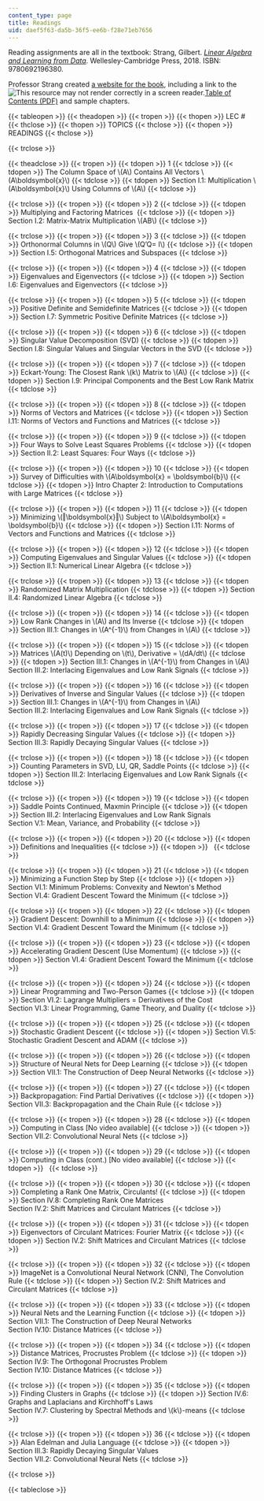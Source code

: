 ```yaml
---
content_type: page
title: Readings
uid: daef5f63-da5b-36f5-ee6b-f28e71eb7656
---
```


Reading assignments are all in the textbook: Strang, Gilbert. _[Linear Algebra and Learning from Data](http://math.mit.edu/~gs/learningfromdata/)_. Wellesley-Cambridge Press, 2018. ISBN: 9780692196380.

Professor Strang created [a website for the book](http://math.mit.edu/~gs/learningfromdata/), including a link to the ![This resource may not render correctly in a screen reader.](/images/inacessible.gif)[Table of Contents (PDF)](http://math.mit.edu/%7Egs/learningfromdata/dsla_toc.pdf) and sample chapters.

{{< tableopen >}}
{{< theadopen >}}
{{< tropen >}}
{{< thopen >}}
LEC #
{{< thclose >}}
{{< thopen >}}
TOPICS
{{< thclose >}}
{{< thopen >}}
READINGS
{{< thclose >}}

{{< trclose >}}

{{< theadclose >}}
{{< tropen >}}
{{< tdopen >}}
1
{{< tdclose >}}
{{< tdopen >}}
The Column Space of \\(A\\) Contains All Vectors \\(A\\boldsymbol{x}\\)
{{< tdclose >}}
{{< tdopen >}}
Section I.1: Multiplication \\(A\\boldsymbol{x}\\) Using Columns of \\(A\\)
{{< tdclose >}}

{{< trclose >}}
{{< tropen >}}
{{< tdopen >}}
2
{{< tdclose >}}
{{< tdopen >}}
Multiplying and Factoring Matrices 
{{< tdclose >}}
{{< tdopen >}}
Section I.2: Matrix-Matrix Multiplication \\(AB\\)
{{< tdclose >}}

{{< trclose >}}
{{< tropen >}}
{{< tdopen >}}
3
{{< tdclose >}}
{{< tdopen >}}
Orthonormal Columns in \\(Q\\) Give \\(Q’Q= I\\)
{{< tdclose >}}
{{< tdopen >}}
Section I.5: Orthogonal Matrices and Subspaces
{{< tdclose >}}

{{< trclose >}}
{{< tropen >}}
{{< tdopen >}}
4
{{< tdclose >}}
{{< tdopen >}}
Eigenvalues and Eigenvectors
{{< tdclose >}}
{{< tdopen >}}
Section I.6: Eigenvalues and Eigenvectors
{{< tdclose >}}

{{< trclose >}}
{{< tropen >}}
{{< tdopen >}}
5
{{< tdclose >}}
{{< tdopen >}}
Positive Definite and Semidefinite Matrices
{{< tdclose >}}
{{< tdopen >}}
Section I.7: Symmetric Positive Definite Matrices
{{< tdclose >}}

{{< trclose >}}
{{< tropen >}}
{{< tdopen >}}
6
{{< tdclose >}}
{{< tdopen >}}
Singular Value Decomposition (SVD)
{{< tdclose >}}
{{< tdopen >}}
Section I.8: Singular Values and Singular Vectors in the SVD
{{< tdclose >}}

{{< trclose >}}
{{< tropen >}}
{{< tdopen >}}
7
{{< tdclose >}}
{{< tdopen >}}
Eckart-Young: The Closest Rank \\(k\\) Matrix to \\(A\\)
{{< tdclose >}}
{{< tdopen >}}
Section I.9: Principal Components and the Best Low Rank Matrix
{{< tdclose >}}

{{< trclose >}}
{{< tropen >}}
{{< tdopen >}}
8
{{< tdclose >}}
{{< tdopen >}}
Norms of Vectors and Matrices
{{< tdclose >}}
{{< tdopen >}}
Section I.11: Norms of Vectors and Functions and Matrices
{{< tdclose >}}

{{< trclose >}}
{{< tropen >}}
{{< tdopen >}}
9
{{< tdclose >}}
{{< tdopen >}}
Four Ways to Solve Least Squares Problems
{{< tdclose >}}
{{< tdopen >}}
Section II.2: Least Squares: Four Ways
{{< tdclose >}}

{{< trclose >}}
{{< tropen >}}
{{< tdopen >}}
10
{{< tdclose >}}
{{< tdopen >}}
Survey of Difficulties with \\(A\\boldsymbol{x} = \\boldsymbol{b}\\)
{{< tdclose >}}
{{< tdopen >}}
Intro Chapter 2: Introduction to Computations with Large Matrices
{{< tdclose >}}

{{< trclose >}}
{{< tropen >}}
{{< tdopen >}}
11
{{< tdclose >}}
{{< tdopen >}}
Minimizing \\(‖\\boldsymbol{x}‖\\) Subject to \\(A\\boldsymbol{x} = \\boldsymbol{b}\\)
{{< tdclose >}}
{{< tdopen >}}
Section I.11: Norms of Vectors and Functions and Matrices
{{< tdclose >}}

{{< trclose >}}
{{< tropen >}}
{{< tdopen >}}
12
{{< tdclose >}}
{{< tdopen >}}
Computing Eigenvalues and Singular Values
{{< tdclose >}}
{{< tdopen >}}
Section II.1: Numerical Linear Algebra
{{< tdclose >}}

{{< trclose >}}
{{< tropen >}}
{{< tdopen >}}
13
{{< tdclose >}}
{{< tdopen >}}
Randomized Matrix Multiplication
{{< tdclose >}}
{{< tdopen >}}
Section II.4: Randomized Linear Algebra
{{< tdclose >}}

{{< trclose >}}
{{< tropen >}}
{{< tdopen >}}
14
{{< tdclose >}}
{{< tdopen >}}
Low Rank Changes in \\(A\\) and Its Inverse
{{< tdclose >}}
{{< tdopen >}}
Section III.1: Changes in \\(A^{-1}\\) from Changes in \\(A\\)
{{< tdclose >}}

{{< trclose >}}
{{< tropen >}}
{{< tdopen >}}
15
{{< tdclose >}}
{{< tdopen >}}
Matrices \\(A(t)\\) Depending on \\(t\\), Derivative = \\(dA/dt\\)
{{< tdclose >}}
{{< tdopen >}}
Section III.1: Changes in \\(A^{-1}\\) from Changes in \\(A\\)  
Section III.2: Interlacing Eigenvalues and Low Rank Signals
{{< tdclose >}}

{{< trclose >}}
{{< tropen >}}
{{< tdopen >}}
16
{{< tdclose >}}
{{< tdopen >}}
Derivatives of Inverse and Singular Values
{{< tdclose >}}
{{< tdopen >}}
Section III.1: Changes in \\(A^{-1}\\) from Changes in \\(A\\)  
Section III.2: Interlacing Eigenvalues and Low Rank Signals
{{< tdclose >}}

{{< trclose >}}
{{< tropen >}}
{{< tdopen >}}
17
{{< tdclose >}}
{{< tdopen >}}
Rapidly Decreasing Singular Values
{{< tdclose >}}
{{< tdopen >}}
Section III.3: Rapidly Decaying Singular Values
{{< tdclose >}}

{{< trclose >}}
{{< tropen >}}
{{< tdopen >}}
18
{{< tdclose >}}
{{< tdopen >}}
Counting Parameters in SVD, LU, QR, Saddle Points
{{< tdclose >}}
{{< tdopen >}}
Section III.2: Interlacing Eigenvalues and Low Rank Signals
{{< tdclose >}}

{{< trclose >}}
{{< tropen >}}
{{< tdopen >}}
19
{{< tdclose >}}
{{< tdopen >}}
Saddle Points Continued, Maxmin Principle
{{< tdclose >}}
{{< tdopen >}}
Section III.2: Interlacing Eigenvalues and Low Rank Signals  
Section V.1: Mean, Variance, and Probability
{{< tdclose >}}

{{< trclose >}}
{{< tropen >}}
{{< tdopen >}}
20
{{< tdclose >}}
{{< tdopen >}}
Definitions and Inequalities
{{< tdclose >}}
{{< tdopen >}}
 
{{< tdclose >}}

{{< trclose >}}
{{< tropen >}}
{{< tdopen >}}
21
{{< tdclose >}}
{{< tdopen >}}
Minimizing a Function Step by Step
{{< tdclose >}}
{{< tdopen >}}
Section VI.1: Minimum Problems: Convexity and Newton's Method  
Section VI.4: Gradient Descent Toward the Minimum
{{< tdclose >}}

{{< trclose >}}
{{< tropen >}}
{{< tdopen >}}
22
{{< tdclose >}}
{{< tdopen >}}
Gradient Descent: Downhill to a Minimum
{{< tdclose >}}
{{< tdopen >}}
Section VI.4: Gradient Descent Toward the Minimum
{{< tdclose >}}

{{< trclose >}}
{{< tropen >}}
{{< tdopen >}}
23
{{< tdclose >}}
{{< tdopen >}}
Accelerating Gradient Descent (Use Momentum)
{{< tdclose >}}
{{< tdopen >}}
Section VI.4: Gradient Descent Toward the Minimum
{{< tdclose >}}

{{< trclose >}}
{{< tropen >}}
{{< tdopen >}}
24
{{< tdclose >}}
{{< tdopen >}}
Linear Programming and Two-Person Games
{{< tdclose >}}
{{< tdopen >}}
Section VI.2: Lagrange Multipliers = Derivatives of the Cost  
Section VI.3: Linear Programming, Game Theory, and Duality
{{< tdclose >}}

{{< trclose >}}
{{< tropen >}}
{{< tdopen >}}
25
{{< tdclose >}}
{{< tdopen >}}
Stochastic Gradient Descent
{{< tdclose >}}
{{< tdopen >}}
Section VI.5: Stochastic Gradient Descent and ADAM
{{< tdclose >}}

{{< trclose >}}
{{< tropen >}}
{{< tdopen >}}
26
{{< tdclose >}}
{{< tdopen >}}
Structure of Neural Nets for Deep Learning
{{< tdclose >}}
{{< tdopen >}}
Section VII.1: The Construction of Deep Neural Networks
{{< tdclose >}}

{{< trclose >}}
{{< tropen >}}
{{< tdopen >}}
27
{{< tdclose >}}
{{< tdopen >}}
Backpropagation: Find Partial Derivatives
{{< tdclose >}}
{{< tdopen >}}
Section VII.3: Backpropagation and the Chain Rule
{{< tdclose >}}

{{< trclose >}}
{{< tropen >}}
{{< tdopen >}}
28
{{< tdclose >}}
{{< tdopen >}}
Computing in Class \[No video available\]
{{< tdclose >}}
{{< tdopen >}}
Section VII.2: Convolutional Neural Nets
{{< tdclose >}}

{{< trclose >}}
{{< tropen >}}
{{< tdopen >}}
29
{{< tdclose >}}
{{< tdopen >}}
Computing in Class (cont.) \[No video available\]
{{< tdclose >}}
{{< tdopen >}}
 
{{< tdclose >}}

{{< trclose >}}
{{< tropen >}}
{{< tdopen >}}
30
{{< tdclose >}}
{{< tdopen >}}
Completing a Rank One Matrix, Circulants!
{{< tdclose >}}
{{< tdopen >}}
Section IV.8: Completing Rank One Matrices  
Section IV.2: Shift Matrices and Circulant Matrices
{{< tdclose >}}

{{< trclose >}}
{{< tropen >}}
{{< tdopen >}}
31
{{< tdclose >}}
{{< tdopen >}}
Eigenvectors of Circulant Matrices: Fourier Matrix
{{< tdclose >}}
{{< tdopen >}}
Section IV.2: Shift Matrices and Circulant Matrices
{{< tdclose >}}

{{< trclose >}}
{{< tropen >}}
{{< tdopen >}}
32
{{< tdclose >}}
{{< tdopen >}}
ImageNet is a Convolutional Neural Network (CNN), The Convolution Rule
{{< tdclose >}}
{{< tdopen >}}
Section IV.2: Shift Matrices and Circulant Matrices
{{< tdclose >}}

{{< trclose >}}
{{< tropen >}}
{{< tdopen >}}
33
{{< tdclose >}}
{{< tdopen >}}
Neural Nets and the Learning Function
{{< tdclose >}}
{{< tdopen >}}
Section VII.1: The Construction of Deep Neural Networks  
Section IV.10: Distance Matrices
{{< tdclose >}}

{{< trclose >}}
{{< tropen >}}
{{< tdopen >}}
34
{{< tdclose >}}
{{< tdopen >}}
Distance Matrices, Procrustes Problem
{{< tdclose >}}
{{< tdopen >}}
Section IV.9: The Orthogonal Procrustes Problem  
Section IV.10: Distance Matrices
{{< tdclose >}}

{{< trclose >}}
{{< tropen >}}
{{< tdopen >}}
35
{{< tdclose >}}
{{< tdopen >}}
Finding Clusters in Graphs
{{< tdclose >}}
{{< tdopen >}}
Section IV.6: Graphs and Laplacians and Kirchhoff's Laws  
Section IV.7: Clustering by Spectral Methods and \\(k\\)-means
{{< tdclose >}}

{{< trclose >}}
{{< tropen >}}
{{< tdopen >}}
36
{{< tdclose >}}
{{< tdopen >}}
Alan Edelman and Julia Language
{{< tdclose >}}
{{< tdopen >}}
Section III.3: Rapidly Decaying Singular Values  
Section VII.2: Convolutional Neural Nets
{{< tdclose >}}

{{< trclose >}}

{{< tableclose >}}